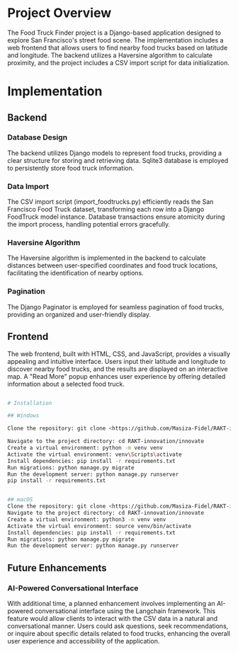 # Project Overview
The Food Truck Finder project is a Django-based application designed to explore San Francisco's street food scene. The implementation includes a web frontend that allows users to find nearby food trucks based on latitude and longitude. The backend utilizes a Haversine algorithm to calculate proximity, and the project includes a CSV import script for data initialization.

# Implementation
## Backend

### Database Design
The backend utilizes Django models to represent food trucks, providing a clear structure for storing and retrieving data.
Sqlite3 database is employed to persistently store food truck information.
### Data Import
The CSV import script (import_foodtrucks.py) efficiently reads the San Francisco Food Truck dataset, transforming each row into a Django FoodTruck model instance.
Database transactions ensure atomicity during the import process, handling potential errors gracefully.
### Haversine Algorithm
The Haversine algorithm is implemented in the backend to calculate distances between user-specified coordinates and food truck locations, facilitating the identification of nearby options.
### Pagination
The Django Paginator is employed for seamless pagination of food trucks, providing an organized and user-friendly display.

## Frontend
The web frontend, built with HTML, CSS, and JavaScript, provides a visually appealing and intuitive interface.
Users input their latitude and longitude to discover nearby food trucks, and the results are displayed on an interactive map.
A "Read More" popup enhances user experience by offering detailed information about a selected food truck.


   ```bash

# Installation

## Windows

Clone the repository: git clone <https://github.com/Masiza-Fidel/RAKT-innovation.git>

Navigate to the project directory: cd RAKT-innovation/innovate
Create a virtual environment: python -m venv venv
Activate the virtual environment: venv\Scripts\activate
Install dependencies: pip install -r requirements.txt
Run migrations: python manage.py migrate
Run the development server: python manage.py runserver
pip install -r requirements.txt


## macOS
Clone the repository: git clone <https://github.com/Masiza-Fidel/RAKT-innovation.git>
Navigate to the project directory: cd RAKT-innovation/innovate
Create a virtual environment: python3 -m venv venv
Activate the virtual environment: source venv/bin/activate
Install dependencies: pip install -r requirements.txt
Run migrations: python manage.py migrate
Run the development server: python manage.py runserver

   ```

## Future Enhancements

### AI-Powered Conversational Interface

With additional time, a planned enhancement involves implementing an AI-powered conversational interface using the Langchain framework. This feature would allow clients to interact with the CSV data in a natural and conversational manner. Users could ask questions, seek recommendations, or inquire about specific details related to food trucks, enhancing the overall user experience and accessibility of the application.

